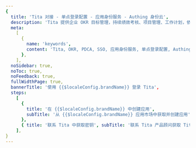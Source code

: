 ```yaml
---
{
  title: 'Tita 对接 - 单点登录配置 - 应用身份服务 - Authing 身份云',
  description: 'Tita 提供企业 OKR 目标管理，持续绩效考核、项目管理、工作计划，依据 PDCA 质量管理理论，提供 OKRs-E 目标执行管理应用框架，结合 CFR 和绩效考核，从企业战略目标制定，到工作计划执行，再到工作结果考核，激发员工潜能，实现企业高速增长，带领企业走进人员管理新时代。',
  meta:
    [
      {
        name: 'keywords',
        content: 'Tita, OKR, PDCA, SSO, 应用身份服务, 单点登录配置, Authing身份云',
      },
    ],
  noSidebar: true,
  noToc: true,
  noFeedback: true,
  fullWidthPage: true,
  bannerTitle: '使用 {{$localeConfig.brandName}} 登录 Tita',
  steps:
    [
      {
        title: '在 {{$localeConfig.brandName}} 中创建应用',
        subTitle: '从 {{$localeConfig.brandName}} 应用市场中获取并创建应用',
      },
      { title: '联系 Tita 中获取密钥', subTitle: '联系 Tita 产品顾问获取 Tita RSA密钥' },
    ],
}
---
```


<IntegrationDetail/>
